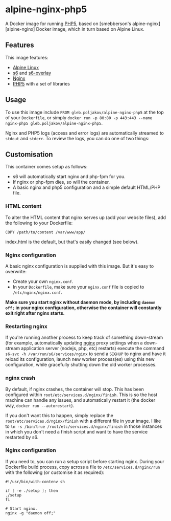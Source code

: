 # alpine-nginx-php5

A Docker image for running [PHP5][php5], based on [smebberson's alpine-nginx][alpine-nginx] Docker image, which in turn based on Alpine Linux.

## Features

This image features:

- [Alpine Linux][alpinelinux]
- [s6][s6] and [s6-overlay][s6overlay]
- [Nginx][nginx]
- [PHP5][php5] with a set of libraries

## Usage

To use this image include `FROM gleb.poljakov/alpine-nginx-php5` at the top of your `Dockerfile`, or simply `docker run -p 80:80 -p 443:443 --name nginx-php5 gleb.poljakov/alpine-nginx-php5`.

Nginx and PHP5 logs (access and error logs) are automatically streamed to `stdout` and `stderr`. To review the logs, you can do one of two things:

## Customisation

This container comes setup as follows:

- s6 will automatically start nginx and php-fpm for you.
- If nginx or php-fpm dies, so will the container.
- A basic nginx and php5 configuration and a simple default HTML/PHP file.

### HTML content

To alter the HTML content that nginx serves up (add your website files), add the following to your Dockerfile:

```
COPY /path/to/content /var/www/app/
```

index.html is the default, but that's easily changed (see below).

### Nginx configuration

A basic nginx configuration is supplied with this image. But it's easy to overwrite:

- Create your own `nginx.conf`.
- In your `Dockerfile`, make sure your `nginx.conf` file is copied to `/etc/nginx/nginx.conf`.

**Make sure you start nginx without daemon mode, by including `daemon off;` in your nginx configuration, otherwise the container will constantly exit right after nginx starts.**

### Restarting nginx

If you're running another process to keep track of something down-stream (for example, automatically updating [nginx][nginx] proxy settings when a down-stream application server (nodejs, php, etc) restarts) execute the command `s6-svc -h /var/run/s6/services/nginx` to send a `SIGHUP` to nginx and have it reload its configuration, launch new worker process(es) using this new configuration, while gracefully shutting down the old worker processes.

### nginx crash

By default, if nginx crashes, the container will stop. This has been configured within `root/etc/services.d/nginx/finish`. This is so the host machine can handle any issues, and automatically restart it (the docker way, `docker run --autorestart`).

If you don't want this to happen, simply replace the `root/etc/services.d/nginx/finish` with a different file in your image. I like to `ln -s /bin/true /root/etc/services.d/nginx/finish` in those instances in which you don't need a finish script and want to have the service restarted by s6.

### Nginx configuration

If you need to, you can run a setup script before starting nginx. During your Dockerfile build process, copy across a file to `/etc/services.d/nginx/run` with the following (or customise it as required):

```
#!/usr/bin/with-contenv sh

if [ -e ./setup ]; then
./setup
fi

# Start nginx.
nginx -g "daemon off;"
```

[alpinelinux]: https://www.alpinelinux.org/
[consul]: https://consul.io/
[s6]: http://www.skarnet.org/software/s6/
[s6overlay]: https://github.com/just-containers/s6-overlay
[dockeralpine]: https://github.com/smebberson/docker-alpine
[nginx]: http://nginx.org/
[example]: https://github.com/smebberson/docker-alpine/tree/master/examples/user-nginx
[php5]: http://php.net/
